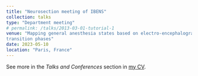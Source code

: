 ```yaml
---
title: "Neurosection meeting of IBENS"
collection: talks
type: "Department meeting"
# permalink: /talks/2013-03-01-tutorial-1
venue: "Mapping general anesthesia states based on electro-encephalogram
transition phases"
date: 2023-05-10
location: "Paris, France"
---
```


See more in the *Talks and Conferences* section in [my CV](/files/CV_Loison_june2024.pdf).